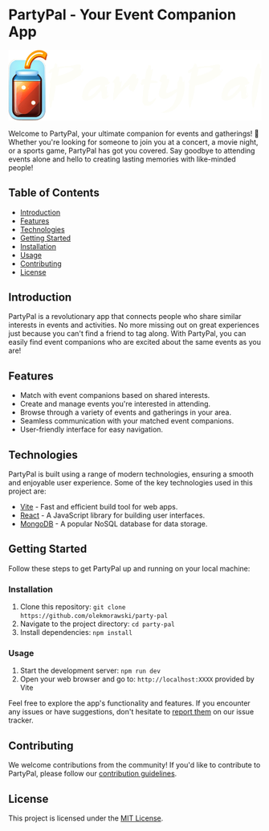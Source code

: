 # PartyPal - Your Event Companion App

![PartyPal Logo](/styles/images/logo_white_letters.png) 

Welcome to PartyPal, your ultimate companion for events and gatherings! 🎉 Whether you're looking for someone to join you at a concert, a movie night, or a sports game, PartyPal has got you covered. Say goodbye to attending events alone and hello to creating lasting memories with like-minded people!

## Table of Contents

- [Introduction](#introduction)
- [Features](#features)
- [Technologies](#technologies)
- [Getting Started](#getting-started)
- [Installation](#installation)
- [Usage](#usage)
- [Contributing](#contributing)
- [License](#license)

## Introduction

PartyPal is a revolutionary app that connects people who share similar interests in events and activities. No more missing out on great experiences just because you can't find a friend to tag along. With PartyPal, you can easily find event companions who are excited about the same events as you are!

## Features

- Match with event companions based on shared interests.
- Create and manage events you're interested in attending.
- Browse through a variety of events and gatherings in your area.
- Seamless communication with your matched event companions.
- User-friendly interface for easy navigation.

## Technologies

PartyPal is built using a range of modern technologies, ensuring a smooth and enjoyable user experience. Some of the key technologies used in this project are:

- [Vite](https://vitejs.dev/) - Fast and efficient build tool for web apps.
- [React](https://reactjs.org/) - A JavaScript library for building user interfaces.
- [MongoDB](https://www.mongodb.com/) - A popular NoSQL database for data storage.

## Getting Started

Follow these steps to get PartyPal up and running on your local machine:

### Installation

1. Clone this repository: `git clone https://github.com/olekmorawski/party-pal`
2. Navigate to the project directory: `cd party-pal`
3. Install dependencies: `npm install`

### Usage

1. Start the development server: `npm run dev`
2. Open your web browser and go to: `http://localhost:XXXX` provided by Vite

Feel free to explore the app's functionality and features. If you encounter any issues or have suggestions, don't hesitate to [report them](link-to-issue-tracker) on our issue tracker.

## Contributing

We welcome contributions from the community! If you'd like to contribute to PartyPal, please follow our [contribution guidelines](link-to-contributing-guidelines).

## License

This project is licensed under the [MIT License](link-to-license-file).
